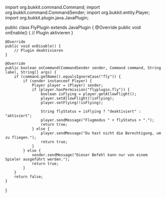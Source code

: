 import org.bukkit.command.Command;
import org.bukkit.command.CommandSender;
import org.bukkit.entity.Player;
import org.bukkit.plugin.java.JavaPlugin;

public class FlyPlugin extends JavaPlugin {
    @Override
    public void onEnable() {
        // Plugin aktivieren
    }

    @Override
    public void onDisable() {
        // Plugin deaktivieren
    }

    @Override
    public boolean onCommand(CommandSender sender, Command command, String label, String[] args) {
        if (command.getName().equalsIgnoreCase("fly")) {
            if (sender instanceof Player) {
                Player player = (Player) sender;
                if (player.hasPermission("flyplugin.fly")) {
                    boolean isFlying = player.getAllowFlight();
                    player.setAllowFlight(!isFlying);
                    player.setFlying(!isFlying);
                    
                    String flyStatus = isFlying ? "deaktiviert" : "aktiviert";
                    player.sendMessage("Flugmodus " + flyStatus + ".");
                    return true;
                } else {
                    player.sendMessage("Du hast nicht die Berechtigung, um zu fliegen.");
                    return true;
                }
            } else {
                sender.sendMessage("Dieser Befehl kann nur von einem Spieler ausgeführt werden.");
                return true;
            }
        }
        return false;
    }
}
